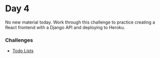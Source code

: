Day 4
====================
No new material today. Work through this challenge to practice creating a React frontend with a Django API and deploying to Heroku.

### Challenges
- [Todo Lists](https://github.com/indiaplatoon/to-do-lists)